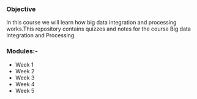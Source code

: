 ### Objective 
In this course we will learn how big data integration and processing works.This repository contains quizzes and notes for the course Big data Integration and Processing.

### Modules:-
- Week 1
- Week 2
- Week 3
- Week 4
- Week 5
